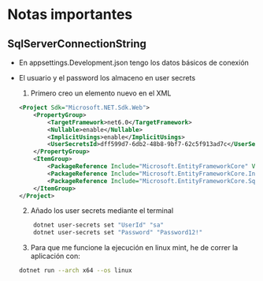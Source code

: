 # Notas importantes

## SqlServerConnectionString

- En appsettings.Development.json tengo los datos básicos de conexión
- El usuario y el password los almaceno en user secrets
    1. Primero creo un elemento nuevo en el XML
    ```xml
    <Project Sdk="Microsoft.NET.Sdk.Web">
        <PropertyGroup>
            <TargetFramework>net6.0</TargetFramework>
            <Nullable>enable</Nullable>
            <ImplicitUsings>enable</ImplicitUsings>
            <UserSecretsId>dff599d7-6db2-48b8-9bf7-62c5f913ad7c</UserSecretsId>
        </PropertyGroup>
        <ItemGroup>
            <PackageReference Include="Microsoft.EntityFrameworkCore" Version="6.0.8" />
            <PackageReference Include="Microsoft.EntityFrameworkCore.InMemory" Version="6.0.8" />
            <PackageReference Include="Microsoft.EntityFrameworkCore.SqlServer" Version="6.0.8" />
        </ItemGroup>
    </Project>
    ```
    2. Añado los user secrets mediante el terminal
    ```bash
        dotnet user-secrets set "UserId" "sa"
        dotnet user-secrets set "Password" "Password12!"
    ```

    3. Para que me funcione la ejecución en linux mint, he de correr la aplicación con:
    ```bash
    dotnet run --arch x64 --os linux
    ```